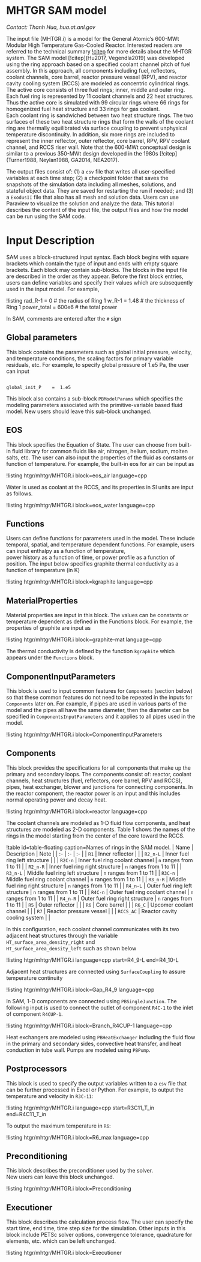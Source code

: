 # MHTGR SAM model

*Contact: Thanh Hua, hua.at.anl.gov*

The input file (MHTGR.i) is a model for the General Atomic’s 600-MWt Modular
High Temperature Gas-Cooled Reactor. Interested readers are referred
to the technical summary [!citep](Vollman2010) for more details about the
MHTGR system.
The SAM model [!citep](Hu2017, Vegendla2019)
was developed using the ring approach based on a specified coolant channel
pitch of fuel assembly. In this approach, all components including fuel,
reflectors, coolant channels, core barrel, reactor pressure vessel (RPV),
and reactor cavity cooling system (RCCS) are modeled as concentric cylindrical
rings.  The active core consists of three fuel rings; inner, middle and outer
ring. Each fuel ring is represented by 11 coolant channels and 22 heat
structures. Thus the active core is simulated with 99 circular rings where
66 rings for homogenized fuel heat structure and 33 rings for gas coolant.  
Each coolant ring is sandwiched between two heat structure rings. The two
surfaces of these two heat structure rings that form the walls of the coolant
ring are thermally equilibrated via surface coupling to prevent unphysical
temperature discontinuity.  In addition, six more rings are included to
represent the inner reflector, outer reflector, core barrel, RPV, RPV coolant
channel, and RCCS riser wall.  Note that the 600-MWt conceptual design
is similar to a previous 350-MWt design developed
in the 1980s [!citep](Turner1988, Neylan1988, GA2014, NEA2017).

The output files consist of: (1) a `csv` file that writes all user-specified
variables at each time step; (2) a checkpoint folder that saves the
snapshots of the simulation data including all meshes, solutions, and
stateful object data. They are saved for restarting the run if needed;
and (3) a `ExodusII` file that also has all mesh and solution data. Users
can use Paraview to visualize the solution and analyze the data.
This tutorial describes the content of the input file, the output
files and how the model can be run using the SAM code.

# Input Description

SAM uses a block-structured input syntax. Each block begins with square
brackets which contain the type of input and ends with empty square
brackets. Each block may contain sub-blocks. The blocks in the input
file are described in the order as they appear.
Before the first block entries, users can define variables and specify
their values which are subsequently used in the input model.  For example,

!listing
rad_R-1		    =	0  		    # the radius of Ring 1
w_R-1		    =	1.48		# the thickness of Ring 1
power_total     =   600e6		# the total power


In SAM, comments are entered after the `#` sign

## Global parameters

This block contains the parameters such as global initial pressure,
velocity, and temperature conditions, the scaling factors for primary
variable residuals, etc.  For example, to specify global pressure
of 1.e5 Pa, the user can input

```language=bash

global_init_P	 = 	1.e5

```

This block also contains a sub-block `PBModelParams` which specifies
the modeling parameters associated with the primitive-variable based
fluid model. New users should leave this sub-block unchanged.

## EOS

This block specifies the Equation of State. The user can choose
from built-in fluid library for common fluids like air, nitrogen,
helium, sodium, molten salts, etc. The user can also input the
properties of the fluid as constants or function of temperature.
For example,  the built-in eos for air can be input as

!listing htgr/mhtgr/MHTGR.i block=eos_air language=cpp

Water is used as coolant at the RCCS, and its properties
in SI units are input as follows.

!listing htgr/mhtgr/MHTGR.i block=eos_water language=cpp

## Functions

Users can define functions for parameters used in the model.
These include temporal, spatial, and temperature dependent functions.
For example, users can input enthalpy as a function of temperature,  
power history as a function of time, or power profile as a
function of position. The input below specifies graphite thermal
conductivity as a function of temperature (in K)

!listing htgr/mhtgr/MHTGR.i block=kgraphite language=cpp

## MaterialProperties

Material properties are input in this block. The values
can be constants or temperature dependent as defined in
the Functions block. For example, the properties of graphite
are input as

!listing htgr/mhtgr/MHTGR.i block=graphite-mat language=cpp

The thermal conductivity is defined by the function `kgraphite`
which appears under the `Functions` block.

## ComponentInputParameters

This block is used to input common features for `Components`
(section below) so that these common features do not need to
be repeated in the inputs for `Components` later on. For example,
if pipes are used in various parts of the model and the pipes
all have the same diameter, then the diameter can be specified
in `ComponentsInputParameters` and it applies to all pipes used
in the model.

!listing htgr/mhtgr/MHTGR.i block=ComponentInputParameters

## Components

This block provides the specifications for all components
that make up the primary and secondary loops.  The components
consist of: reactor, coolant channels, heat structures (fuel,
reflectors, core barrel, RPV and RCCS), pipes, heat exchanger,
blower and junctions for connecting components. In the reactor
component, the reactor power is an input and this includes
normal operating power and decay heat.  

!listing htgr/mhtgr/MHTGR.i block=reactor language=cpp

The coolant channels are modeled as 1-D fluid flow components,
and heat structures are modeled as 2-D components. Table 1
shows the names of the rings in the model starting from
the center of the core toward the RCCS.

!table id=table-floating caption=Names of rings in the SAM model.
| Name | Description | Note  |
| :- | :- | :- |
| `R1` | Inner reflector |   |
| `R2_n-L` | Inner fuel ring left structure |   |
| `R2C-n` | Inner fuel ring coolant channel | `n` ranges from 1 to 11 |
| `R2_n-R` | Inner fuel ring right structure | `n` ranges from 1 to 11 |
| `R3_n-L` | Middle fuel ring left structure | `n` ranges from 1 to 11 |
| `R3C-n` | Middle fuel ring coolant channel | `n` ranges from 1 to 11 |
| `R3_n-R` | Middle fuel ring right structure | `n` ranges from 1 to 11 |
| `R4_n-L` | Outer fuel ring left structure | `n` ranges from 1 to 11 |
| `R4C-n` | Outer fuel ring coolant channel | `n` ranges from 1 to 11 |
| `R4_n-R` | Outer fuel ring right structure | `n` ranges from 1 to 11 |
| `R5` | Outer reflector |   |
| `R6` | Core barrel |   |
| `R6_C` | Upcomer coolant channel |   |
| `R7` | Reactor pressure vessel |   |
| `RCCS_AC` | Reactor cavity cooling system |   |

In this configuration, each coolant channel communicates with
its two adjacent heat structures through the variable
`HT_surface_area_density_right` and  
`HT_surface_area_density_left` such as shown below

!listing htgr/mhtgr/MHTGR.i language=cpp
        start=R4_9-L
        end=R4_10-L

Adjacent heat structures are connected using `SurfaceCoupling`
to assure temperature continuity

!listing htgr/mhtgr/MHTGR.i block=Gap_R4_9 language=cpp

In SAM, 1-D components are connected using
`PBSingleJunction`.  The following input is
used to connect  the outlet of component `R4C-1` to
the inlet of component `R4CUP-1`.

!listing htgr/mhtgr/MHTGR.i block=Branch_R4CUP-1 language=cpp

Heat exchangers are modeled using `PBHeatExchanger` including the
fluid flow in the primary and secondary sides, convective heat transfer,
and heat conduction in tube wall.  Pumps are modeled using `PBPump`.

## Postprocessors

This block is used to specify the output variables written
to a `csv` file that can be further processed in Excel or Python.
For example, to output the temperature and velocity in `R3C-11`:

!listing htgr/mhtgr/MHTGR.i language=cpp
        start=R3C11_T_in
        end=R4C11_T_in

To output the maximum temperature in `R6`:

!listing htgr/mhtgr/MHTGR.i block=R6_max language=cpp

## Preconditioning

This block describes the preconditioner used by the solver.  
New users can leave this block unchanged.

!listing htgr/mhtgr/MHTGR.i block=Preconditioning

## Executioner

This block describes the calculation process flow. The user can specify
the start time, end time, time step size for the simulation. Other inputs
in this block include PETSc solver options, convergence tolerance,
quadrature for elements, etc. which can be left unchanged.

!listing htgr/mhtgr/MHTGR.i block=Executioner
